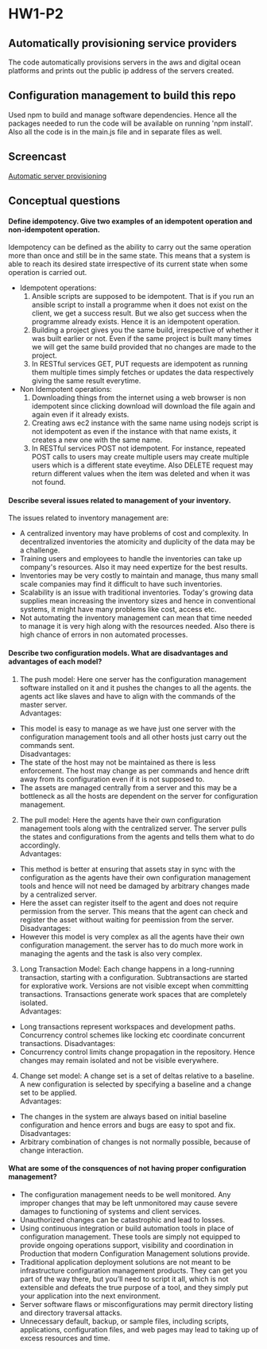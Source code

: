 # HW1-P2

## Automatically provisioning service providers
The code automatically provisions servers in the aws and digital ocean platforms and prints out the public ip address of the servers created.   

## Configuration management to build this repo  
Used npm to build and manage software dependencies. Hence all the packages needed to run the code will be available on running 'npm install'. Also all the code is in the main.js file and in separate files as well.

## Screencast  
[Automatic server provisioning](https://youtu.be/m34n-JopFPQ)

## Conceptual questions   
####  Define idempotency. Give two examples of an idempotent operation and non-idempotent operation.   
Idempotency can be defined as the ability to carry out the same operation more than once and still be in the same state. This means that a system is able to reach its desired state irrespective of its current state when some operation is carried out.   
- Idempotent operations:
  1. Ansible scripts are supposed to be idempotent. That is if you run an ansible script to install a programme when it does not exist on the client, we get a success result. But we also get success when the programme already exists. Hence it is an idempotent operation.
  2. Building a project gives you the same build, irrespective of whether it was built earlier or not. Even if the same project is built many times we will get the same build provided that no changes are made to the project.
  3. In RESTful services GET, PUT requests are idempotent as running them multiple times simply fetches or updates the data respectively giving the same result everytime.   
- Non Idempotent operations:
  1. Downloading things from the internet using a web browser is non idempotent since clicking download will download the file again and again even if it already exists.
  2. Creating aws ec2 instance with the same name using nodejs script is not idempotent as even if the instance with that name exists, it creates a new one with the same name.  
  3.  In RESTful services POST not idempotent. For instance, repeated POST calls to users may create multiple users may create multiple users which is a different state eveytime. Also DELETE request may return different values when the item was deleted and when it was not found.  
      
#### Describe several issues related to management of your inventory.     
 The issues related to inventory management are:   
 - A centralized inventory may have problems of cost and complexity. In decentralized inventories the atomicity and duplicity of the data may be a challenge.    
 - Training users and employees to handle the inventories can take up company's resources. Also it may need expertize for the best results.   
 - Inventories may be very costly to maintain and manage, thus many small scale companies may find it difficult to have such inventories.   
 - Scalability is an issue with traditional inventories. Today's growing data supplies mean increasing the inventory sizes and hence in conventional systems, it might have many problems like cost, access etc.   
 - Not automating the inventory management can mean that time needed to manage it is very high along with the resources needed. Also there is high chance of errors in non automated processes.   
    
#### Describe two configuration models. What are disadvantages and advantages of each model?   
1. The push model: Here one server has the configuration management software installed on it and it pushes the changes to all the agents. the agents act like slaves and have to align with the commands of the master server.  
Advantages: 
 - This model is easy to manage as we have just one server with the configuration management tools and all other hosts just carry out the commands sent.  
Disadvantages: 
 - The state of the host may not be maintained as there is less enforcement. The host may change as per commands and hence drift away from its configuration even if it is not supposed to.  
 - The assets are managed centrally from a server and this may be a bottleneck as all the hosts are dependent on the server for configuration management.    
    
2. The pull model: Here the agents have their own configuration management tools along with the centralized server. The server pulls the states and configurations from the agents and tells them what to do accordingly.   
Advantages: 
- This method is better at ensuring that assets stay in sync with the configuration as the agents have their own configuration management tools and hence will not need be damaged by arbitrary changes made by a centralized server.  
- Here the asset can register itself to the agent and does not require permission from the server. This means that the agent can check and register the asset without waiting for peemission from the server.   
Disadvantages:   
- However this model is very complex as all the agents have their own configuration management. the server has to do much more work in managing the agents and the task is also very complex.  
   
3. Long Transaction Model: Each change happens in a long-running transaction, starting with a configuration. Subtransactions are started for explorative work. Versions are not visible except when committing transactions. Transactions generate work spaces that are completely isolated.   
Advantages: 
- Long transactions represent workspaces and development paths. Concurrency control schemes like locking etc coordinate concurrent transactions.
Disadvantages:   
- Concurrency control limits change propagation in the repository. Hence changes may remain isolated and not be visible everywhere.  

4. Change set model: A change set is a set of deltas relative to a baseline. A new configuration is selected by specifying a baseline and a change set to be applied.   
Advantages: 
- The changes in the system are always based on initial baseline configuration and hence errors and bugs are easy to spot and fix.  
Disadvantages:   
- Arbitrary combination of changes is not normally possible, because of change interaction.
    
#### What are some of the consquences of not having proper configuration management?   
- The configuration management needs to be well monitored. Any improper changes that may be left unmonitored may cause severe damages to functioning of systems and client services.   
- Unauthorized changes can be catastrophic and lead to losses.   
- Using continuous integration or build automation tools in place of configuration management. These tools are simply not equipped to provide ongoing operations support, visibility and coordination in Production that modern Configuration Management solutions provide.   
- Traditional application deployment solutions are not meant to be infrastructure configuration management products. They can get you part of the way there, but you’ll need to script it all, which is not extensible and defeats the true purpose of a tool, and they simply put your application into the next environment.   
- Server software flaws or misconfigurations may permit directory listing and directory traversal attacks. 
- Unnecessary default, backup, or sample files, including scripts, applications, configuration files, and web pages may lead to taking up of excess resources and time.  
